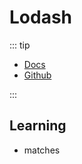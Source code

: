 # Lodash

::: tip

- [Docs](https://www.lodashjs.com/docs/4.17.5.html)
- [Github](https://github.com/lodash/lodash)

:::

## Learning

- matches
